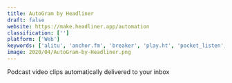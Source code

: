 ```yaml
---
title: AutoGram by Headliner
draft: false 
website: https://make.headliner.app/automation
classification: ['']
platform: ['Web']
keywords: ['alitu', 'anchor.fm', 'breaker', 'play.ht', 'pocket_listen', 'pod_hunt', 'podcast_list', 'podcast_to_video', 'podcasting_on_soundcloud', 'radiopublic_pro', 'readcast', 'readit', 'smash_notes', 'sparse', 'speechkit', 'textaloud', 'the_twenty_minute_vc_(podcast)', 'this_is_pm_podcast', 'transistor.fm', 'unfold', 'y_combinator_podcast', 'espeak']
image: 2020/04/AutoGram-by-Headliner.png
---
```

Podcast video clips automatically delivered to your inbox